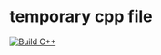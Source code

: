 # temporary cpp file

[![Build C++](https://github.com/Gajjela-Koushik-Reddy/tempRepo/actions/workflows/actions.yml/badge.svg)](https://github.com/Gajjela-Koushik-Reddy/tempRepo/actions/workflows/actions.yml)
